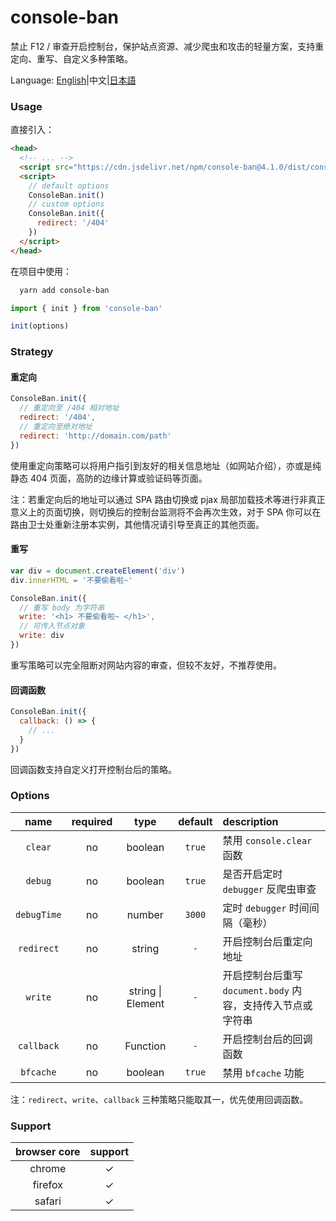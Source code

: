 # console-ban

禁止 F12 / 审查开启控制台，保护站点资源、减少爬虫和攻击的轻量方案，支持重定向、重写、自定义多种策略。

Language: [English](./README.md)|中文|[日本語](./README.jp.md)

### Usage

直接引入：

```html
<head>
  <!-- ... -->
  <script src="https://cdn.jsdelivr.net/npm/console-ban@4.1.0/dist/console-ban.min.js"></script>
  <script>
    // default options
    ConsoleBan.init()
    // custom options
    ConsoleBan.init({
      redirect: '/404'
    })
  </script>
</head>
```

在项目中使用：

```bash
  yarn add console-ban
```

```js
import { init } from 'console-ban'

init(options)
```

### Strategy

#### 重定向

```js
ConsoleBan.init({
  // 重定向至 /404 相对地址
  redirect: '/404',
  // 重定向至绝对地址
  redirect: 'http://domain.com/path'
})
```

使用重定向策略可以将用户指引到友好的相关信息地址（如网站介绍），亦或是纯静态 404 页面，高防的边缘计算或验证码等页面。

注：若重定向后的地址可以通过 SPA 路由切换或 pjax 局部加载技术等进行非真正意义上的页面切换，则切换后的控制台监测将不会再次生效，对于 SPA 你可以在路由卫士处重新注册本实例，其他情况请引导至真正的其他页面。

#### 重写

```js
var div = document.createElement('div')
div.innerHTML = '不要偷看啦~'

ConsoleBan.init({
  // 重写 body 为字符串
  write: '<h1> 不要偷看啦~ </h1>',
  // 可传入节点对象
  write: div
})
```

重写策略可以完全阻断对网站内容的审查，但较不友好，不推荐使用。

#### 回调函数

```js
ConsoleBan.init({
  callback: () => {
    // ...
  }
})
```

回调函数支持自定义打开控制台后的策略。

### Options

|    name     | required |       type        | default | description                                                 |
| :---------: | :------: | :---------------: | :-----: | :---------------------------------------------------------- |
|   `clear`   |    no    |      boolean      | `true`  | 禁用 `console.clear` 函数                                   |
|   `debug`   |    no    |      boolean      | `true`  | 是否开启定时 `debugger` 反爬虫审查                          |
| `debugTime` |    no    |      number       | `3000`  | 定时 `debugger` 时间间隔（毫秒）                            |
| `redirect`  |    no    |      string       |   `-`   | 开启控制台后重定向地址                                      |
|   `write`   |    no    | string \| Element |   `-`   | 开启控制台后重写 `document.body` 内容，支持传入节点或字符串 |
| `callback`  |    no    |     Function      |   `-`   | 开启控制台后的回调函数                                      |
|  `bfcache`  |    no    |      boolean      | `true`  | 禁用 `bfcache` 功能                                         |

注：`redirect`、`write`、`callback` 三种策略只能取其一，优先使用回调函数。

### Support

| browser core | support |
| :----------: | :-----: |
|    chrome    |    ✓    |
|   firefox    |    ✓    |
|    safari    |    ✓    |
